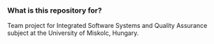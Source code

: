 ### What is this repository for? ###

Team project for Integrated Software Systems and Quality Assurance subject at the University of Miskolc, Hungary.
